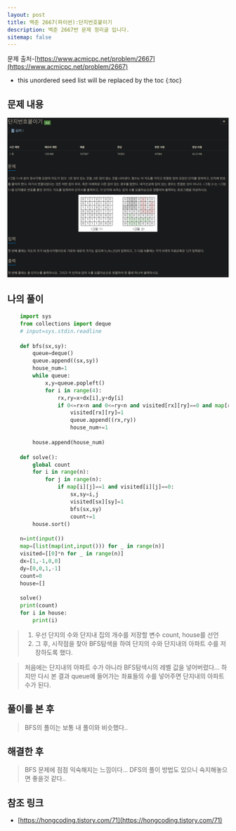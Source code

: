```yaml
---
layout: post
title: 백준 2667(파이썬):단지번호붙이기
description: 백준 2667번 문제 정리글 입니다.
sitemap: false
---
```


문제 출처-[https://www.acmicpc.net/problem/2667](https://www.acmicpc.net/problem/2667)

* this unordered seed list will be replaced by the toc
{:toc}

## 문제 내용

![백준 2667번](/assets/img/blog/bj2667.png)

## 나의 풀이

```python
    import sys
    from collections import deque
    # input=sys.stdin.readline

    def bfs(sx,sy):
        queue=deque()
        queue.append((sx,sy))
        house_num=1
        while queue:
            x,y=queue.popleft()
            for i in range(4):
                rx,ry=x+dx[i],y+dy[i]
                if 0<=rx<n and 0<=ry<n and visited[rx][ry]==0 and map[rx][ry]==1:
                    visited[rx][ry]=1
                    queue.append((rx,ry))
                    house_num+=1

        house.append(house_num)

    def solve():
        global count
        for i in range(n):
            for j in range(n):
                if map[i][j]==1 and visited[i][j]==0:
                    sx,sy=i,j
                    visited[sx][sy]=1
                    bfs(sx,sy)
                    count+=1
        house.sort()

    n=int(input())
    map=[list(map(int,input())) for _ in range(n)]
    visited=[[0]*n for _ in range(n)]
    dx=[1,-1,0,0]
    dy=[0,0,1,-1]
    count=0
    house=[]

    solve()
    print(count)
    for i in house:
        print(i)
```

>1. 우선 단지의 수와 단지내 집의 개수를 저장할 변수 count, house를 선언
>2. 그 후, 시작점을 찾아 BFS탐색을 하여 단지의 수와 단지내의 아파트 수를 저장하도록 했다.

>처음에는 단지내의 아파트 수가 아니라 BFS탐색시의 레벨 값을 넣어버렸다…
>하지만 다시 본 결과 queue에 들어가는 좌표들의 수를 넣어주면 단지내의 아파트 수가 된다.

## 풀이를 본 후

>BFS의 풀이는 보통 내 풀이와 비슷했다..

## 해결한 후

> BFS 문제에 점점 익숙해지는 느낌이다… DFS의 풀이 방법도 있으니 숙지해놓으면 좋을것 같다..

## 참조 링크

- [https://hongcoding.tistory.com/71](https://hongcoding.tistory.com/71)